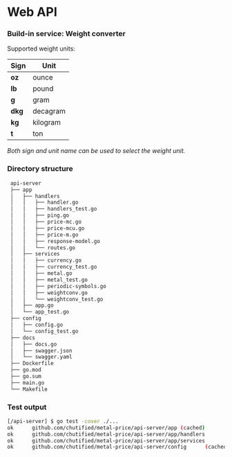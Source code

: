 # Web API

### Build-in service: Weight converter
Supported weight units:

| **Sign** | **Unit** |
|----------|----------|
| **oz**  | ounce |
| **lb**  | pound |
| **g**   | gram |
| **dkg** | decagram |
| **kg**  | kilogram |
| **t**   | ton |

*Both sign and unit name can be used to select the weight unit.*

### Directory structure
```bash
 api-server
 ├── app
 │   ├── handlers
 │   │   ├── handler.go
 │   │   ├── handlers_test.go
 │   │   ├── ping.go
 │   │   ├── price-mc.go
 │   │   ├── price-mcu.go
 │   │   ├── price-m.go
 │   │   ├── response-model.go
 │   │   └── routes.go
 │   ├── services
 │   │   ├── currency.go
 │   │   ├── currency_test.go
 │   │   ├── metal.go
 │   │   ├── metal_test.go
 │   │   ├── periodic-symbols.go
 │   │   ├── weightconv.go
 │   │   └── weightconv_test.go
 │   ├── app.go
 │   └── app_test.go
 ├── config
 │   ├── config.go
 │   └── config_test.go
 ├── docs
 │   ├── docs.go
 │   ├── swagger.json
 │   └── swagger.yaml
 ├── Dockerfile
 ├── go.mod
 ├── go.sum
 ├── main.go
 └── Makefile
```

### Test output
```bash
[/api-server] $ go test -cover ./...
ok      github.com/chutified/metal-price/api-server/app (cached)        coverage: 91.3% of statements
ok      github.com/chutified/metal-price/api-server/app/handlers        7.167s  coverage: 100.0% of statements
ok      github.com/chutified/metal-price/api-server/app/services        1.607s  coverage: 100.0% of statements
ok      github.com/chutified/metal-price/api-server/config      (cached)        coverage: 100.0% of statements
```
